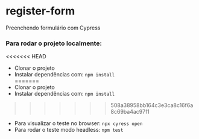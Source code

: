 # register-form
Preenchendo formulário com Cypress   

### Para rodar o projeto localmente:   

<<<<<<< HEAD
*  Clonar o projeto 
*  Instalar dependências com: `npm install`  
=======
*  Clonar o projeto   
*  Instalar dependências com: `npm install`   
>>>>>>> 508a38958bb164c3e3ca8c16f6a8c69ba4ac97f1
*  Para visualizar o teste no browser: `npx cyress open`  
*  Para rodar o teste modo headless: `npm test`  
